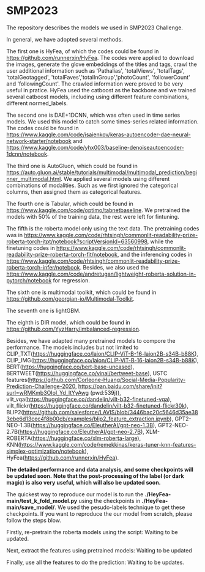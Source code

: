 # SMP2023
The repository describes the models we used in SMP2023 Challenge.

In general, we have adopted several methods. 

The first one is HyFea, of which the codes could be found in https://github.com/runnerxin/HyFea. The codes were applied to download the images, generate the glove embeddings of the titles and tags, crawl the user additional information such as 'Pathalias', 'totalViews', 'totalTags', 'totalGeotagged', 'totalFaves','totalInGroup','photoCount', 'followerCount' and 'followingCount'. The crawled information were proved to be very useful in pratice. HyFea used the catboost as the backbone and we trained several catboost models, including using different feature combinations, different normed_labels.  

The second one is DAE+1DCNN, which was often used in time series models. We used this model to catch some times-series related information. The codes could be found in https://www.kaggle.com/code/isaienkov/keras-autoencoder-dae-neural-network-starter/notebook and https://www.kaggle.com/code/yhx003/baseline-denoiseautoencoder-1dcnn/notebook.

The third one is AutoGluon, which could be found in https://auto.gluon.ai/stable/tutorials/multimodal/multimodal_prediction/beginner_multimodal.html. We applied several models using different combinations of modalities. Such as we first ignored the categorical columns, then assigned them as categorical features.

The fourth one is Tabular, which could be found in https://www.kaggle.com/code/optimo/tabnetbaseline. We pretrained the models with 50% of the training data, the rest were left for fintuning.

The fifth is the roberta model only using the text data. The pretraining codes was in https://www.kaggle.com/code/rhtsingh/commonlit-readability-prize-roberta-torch-itpt/notebook?scriptVersionId=63560998, while the finetuning codes in https://www.kaggle.com/code/rhtsingh/commonlit-readability-prize-roberta-torch-fit/notebook, and the inferencing codes in https://www.kaggle.com/code/rhtsingh/commonlit-readability-prize-roberta-torch-infer/notebook. Besides, we also used the https://www.kaggle.com/code/andretugan/lightweight-roberta-solution-in-pytorch/notebook for regression.

The sixth one is multimodal toolkit, which could be found in https://github.com/georgian-io/Multimodal-Toolkit.

The seventh one is lightGBM.

The eighth is DIR model, which could be found in https://github.com/YyzHarry/imbalanced-regression.

Besides, we have adapted many pretrained models to compore the performance. The models includes but not limited to CLIP_TXT(https://huggingface.co/laion/CLIP-ViT-B-16-laion2B-s34B-b88K), 
 CLIP_IMG(https://huggingface.co/laion/CLIP-ViT-B-16-laion2B-s34B-b88K),  BERT(https://huggingface.co/bert-base-uncased),  BERTWEET(https://huggingface.co/vinai/bertweet-base),  USTC features(https://github.com/Corleone-Huang/Social-Media-Popularity-Prediction-Challenge-2020,  https://pan.baidu.com/share/init?surl=wRMKmb3OIol_Yd_ltYyAwg (pwd:539j)),  vlit_vqa(https://huggingface.co/dandelin/vilt-b32-finetuned-vqa), 
 vilt_flickr(https://huggingface.co/dandelin/vilt-b32-finetuned-flickr30k),  BLIP2(https://github.com/salesforce/LAVIS/blob/3446bac20c5646d35ae383ebe6d13cec4f8b00cb/examples/blip2_feature_extraction.ipynb),  GPT2-NEO-1.3B(https://huggingface.co/EleutherAI/gpt-neo-1.3B),  GPT2-NEO-2.7B(https://huggingface.co/EleutherAI/gpt-neo-2.7B),  XLM-ROBERTA(https://huggingface.co/xlm-roberta-large), 
 KNN(https://www.kaggle.com/code/remekkinas/keras-tuner-knn-features-simplex-optimization/notebook),  HyFea(https://github.com/runnerxin/HyFea).

**The detailed performance and data analysis, and some checkpoints will be updated soon.**
**Note that the post-processing of the label (or dark magic) is also very useful, which will also be updated soon.**


The quickest way to reproduce our model is to run the **./HeyFea-main/test_k_fold_model.py** using the checkpoints in **./HeyFea-main/save_model/**. We used the pesudo-labels technique to get these checkpoints.
If you want to reproduce the our model from scratch, please follow the steps blow.

Firstly, re-pretrain the roberta models using the script: Waiting to be updated.

Next, extract the features using pretrained models: Waiting to be updated

Finally, use all the features to do the prediction: Waiting to be updates.
